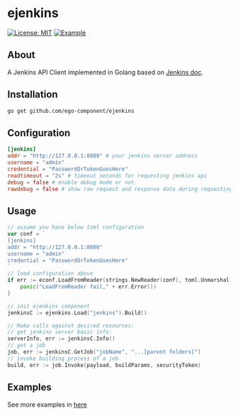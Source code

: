 # ejenkins
[![License: MIT](https://img.shields.io/badge/License-MIT-yellow.svg)](https://opensource.org/licenses/MIT)
[![Example](https://img.shields.io/badge/Examples-2ca5e0?style=flat&logo=appveyor)](https://github.com/ego-component/ejenkins/tree/master/examples)

## About
A Jenkins API Client implemented in Golang based on [Jenkins doc](https://www.jenkins.io/doc/book/using/remote-access-api/).

## Installation
```bash
go get github.com/ego-component/ejenkins
```

## Configuration
```toml
[jenkins]
addr = "http://127.0.0.1:8080" # your jenkins server address
username = "admin"
credential = "PasswordOrTokenGoesHere"
readtimeout = "2s" # timeout seconds for requesting jenkins api
debug = false # enable debug mode or not.
rawdebug = false # show raw request and response data during requesting api
```

## Usage
```go
// assume you have below toml configuration
var conf = `
[jenkins]
addr = "http://127.0.0.1:8080"
username = "admin"
credential = "PasswordOrTokenGoesHere"
`
// load configuration above
if err := econf.LoadFromReader(strings.NewReader(conf), toml.Unmarshal); err != nil {
    panic("LoadFromReader fail," + err.Error())
}

// init ejenkins component
jenkinsC := ejenkins.Load("jenkins").Build()

// Make calls against desired resources:
// get jenkins server basic info:
serverInfo, err := jenkinsC.Info()
// get a job
job, err := jenkinsC.GetJob("jobName", "...[parent folders]")
// invoke building process of a job
build, err := job.Invoke(payload, buildParams, securityToken)
```

## Examples 
See more examples in [here](examples/main.go)